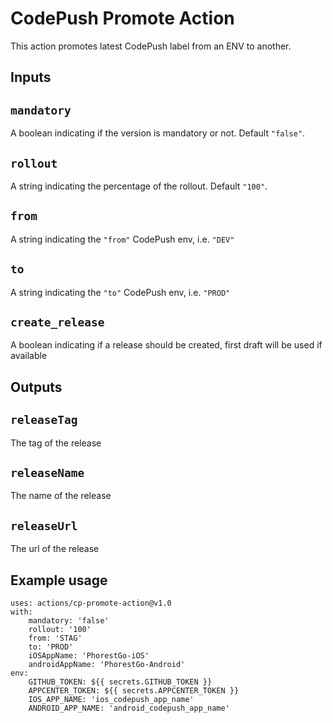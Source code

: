 # CodePush Promote Action

This action promotes latest CodePush label from an ENV to another.

## Inputs

## `mandatory`

A boolean indicating if the version is mandatory or not. Default `"false"`.

## `rollout`

A string indicating the percentage of the rollout. Default `"100"`.

## `from`

A string indicating the `"from"` CodePush env, i.e. `"DEV"` 

## `to`

A string indicating the `"to"` CodePush env, i.e. `"PROD"`

## `create_release`

A boolean indicating if a release should be created, first draft will be used if available 


## Outputs

## `releaseTag`

The tag of the release


## `releaseName`

The name of the release

## `releaseUrl`

The url of the release


## Example usage

    uses: actions/cp-promote-action@v1.0
    with:
        mandatory: 'false'
        rollout: '100'
        from: 'STAG'
        to: 'PROD'
        iOSAppName: 'PhorestGo-iOS'
        androidAppName: 'PhorestGo-Android'
    env:
        GITHUB_TOKEN: ${{ secrets.GITHUB_TOKEN }}
        APPCENTER_TOKEN: ${{ secrets.APPCENTER_TOKEN }}
        IOS_APP_NAME: 'ios_codepush_app_name'
        ANDROID_APP_NAME: 'android_codepush_app_name'
